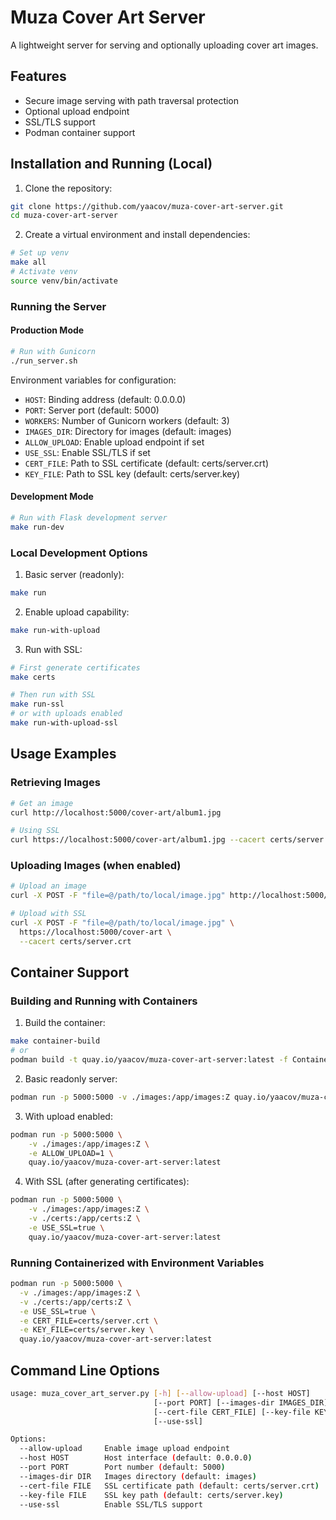 # Muza Cover Art Server

A lightweight server for serving and optionally uploading cover art images.

## Features

- Secure image serving with path traversal protection
- Optional upload endpoint
- SSL/TLS support
- Podman container support

## Installation and Running (Local)

1. Clone the repository:
```bash
git clone https://github.com/yaacov/muza-cover-art-server.git
cd muza-cover-art-server
```

2. Create a virtual environment and install dependencies:
```bash
# Set up venv
make all
# Activate venv
source venv/bin/activate
```

### Running the Server

#### Production Mode

```bash
# Run with Gunicorn
./run_server.sh
```

Environment variables for configuration:
- `HOST`: Binding address (default: 0.0.0.0)
- `PORT`: Server port (default: 5000)
- `WORKERS`: Number of Gunicorn workers (default: 3)
- `IMAGES_DIR`: Directory for images (default: images)
- `ALLOW_UPLOAD`: Enable upload endpoint if set
- `USE_SSL`: Enable SSL/TLS if set
- `CERT_FILE`: Path to SSL certificate (default: certs/server.crt)
- `KEY_FILE`: Path to SSL key (default: certs/server.key)

#### Development Mode

```bash
# Run with Flask development server
make run-dev
```

### Local Development Options

1. Basic server (readonly):
```bash
make run
```

2. Enable upload capability:
```bash
make run-with-upload
```

3. Run with SSL:
```bash
# First generate certificates
make certs

# Then run with SSL
make run-ssl
# or with uploads enabled
make run-with-upload-ssl
```

## Usage Examples

### Retrieving Images

```bash
# Get an image
curl http://localhost:5000/cover-art/album1.jpg

# Using SSL
curl https://localhost:5000/cover-art/album1.jpg --cacert certs/server.crt
```

### Uploading Images (when enabled)

```bash
# Upload an image
curl -X POST -F "file=@/path/to/local/image.jpg" http://localhost:5000/cover-art

# Upload with SSL
curl -X POST -F "file=@/path/to/local/image.jpg" \
  https://localhost:5000/cover-art \
  --cacert certs/server.crt
```

## Container Support

### Building and Running with Containers

1. Build the container:
```bash
make container-build
# or
podman build -t quay.io/yaacov/muza-cover-art-server:latest -f Containerfile .
```

2. Basic readonly server:
```bash
podman run -p 5000:5000 -v ./images:/app/images:Z quay.io/yaacov/muza-cover-art-server:latest
```

3. With upload enabled:
```bash
podman run -p 5000:5000 \
    -v ./images:/app/images:Z \
    -e ALLOW_UPLOAD=1 \
    quay.io/yaacov/muza-cover-art-server:latest
```

4. With SSL (after generating certificates):
```bash
podman run -p 5000:5000 \
    -v ./images:/app/images:Z \
    -v ./certs:/app/certs:Z \
    -e USE_SSL=true \
    quay.io/yaacov/muza-cover-art-server:latest
```

### Running Containerized with Environment Variables

```bash
podman run -p 5000:5000 \
  -v ./images:/app/images:Z \
  -v ./certs:/app/certs:Z \
  -e USE_SSL=true \
  -e CERT_FILE=certs/server.crt \
  -e KEY_FILE=certs/server.key \
  quay.io/yaacov/muza-cover-art-server:latest
```

## Command Line Options

```bash
usage: muza_cover_art_server.py [-h] [--allow-upload] [--host HOST]
                                [--port PORT] [--images-dir IMAGES_DIR]
                                [--cert-file CERT_FILE] [--key-file KEY_FILE]
                                [--use-ssl]

Options:
  --allow-upload     Enable image upload endpoint
  --host HOST        Host interface (default: 0.0.0.0)
  --port PORT        Port number (default: 5000)
  --images-dir DIR   Images directory (default: images)
  --cert-file FILE   SSL certificate path (default: certs/server.crt)
  --key-file FILE    SSL key path (default: certs/server.key)
  --use-ssl          Enable SSL/TLS support
```
